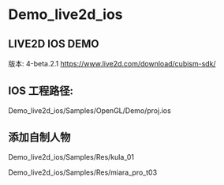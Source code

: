 # Demo_live2d_ios

## LIVE2D IOS DEMO

版本: 4-beta.2.1 https://www.live2d.com/download/cubism-sdk/

## IOS 工程路径:

Demo_live2d_ios/Samples/OpenGL/Demo/proj.ios

## 添加自制人物

Demo_live2d_ios/Samples/Res/kula_01

Demo_live2d_ios/Samples/Res/miara_pro_t03

